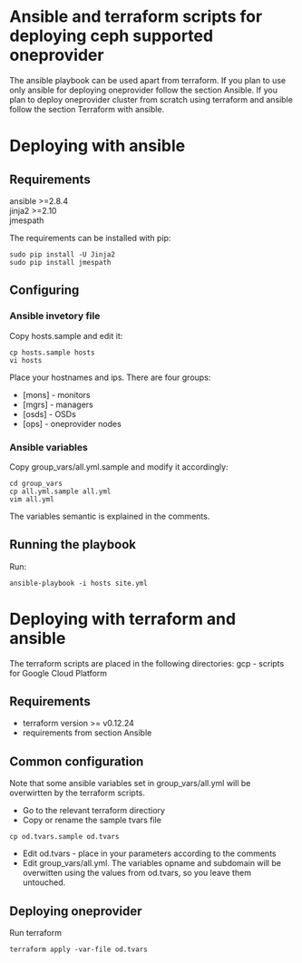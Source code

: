 # Ansible and terraform scripts for deploying ceph supported oneprovider


The ansible playbook can be used apart from terraform. If you plan to use only ansible for
deploying oneprovider follow the section Ansible. If you plan to deploy oneprovider cluster
from scratch using terraform and ansible follow the section Terraform with ansible.

# Deploying with ansible

## Requirements
ansible >=2.8.4  
jinja2 >=2.10  
jmespath  

The requirements can be installed with pip:
```
sudo pip install -U Jinja2
sudo pip install jmespath
```

## Configuring
### Ansible invetory file
Copy hosts.sample and edit it:
```
cp hosts.sample hosts
vi hosts
```
Place your hostnames and ips. There are four groups:
* [mons] - monitors
* [mgrs] - managers
* [osds] - OSDs
* [ops] - oneprovider nodes

### Ansible variables
Copy group_vars/all.yml.sample and modify it accordingly:
```
cd group_vars
cp all.yml.sample all.yml
vim all.yml
```
The variables semantic is explained in the comments.
 
## Running the playbook

Run:
```
ansible-playbook -i hosts site.yml
```

# Deploying with terraform and ansible

The terraform scripts are placed in the following directories:
gcp - scripts for Google Cloud Platform

## Requirements
* terraform version >= v0.12.24
* requirements from section Ansible

## Common configuration

Note that some ansible variables set in group_vars/all.yml will be overwirtten by the terraform scripts.
* Go to the relevant terraform directiory
* Copy or rename the sample tvars file
```
cp od.tvars.sample od.tvars
```
* Edit od.tvars - place in your parameters according to the comments
* Edit group_vars/all.yml. The variables opname and subdomain will be overwitten using the values
from od.tvars, so you leave them untouched.

## Deploying oneprovider
Run terraform
```
terraform apply -var-file od.tvars
```

